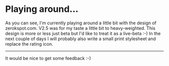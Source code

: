 # Playing around...

As you can see, I'm currently playing around a little bit with the design of zerokspot.com. V2.5 was for my taste a little bit to heavy-weighted. This design is more or less just beta but I'd like to treat it as a live-beta :-) In the next couple of days I will probably also write a small print stylesheet and replace the rating icon.

-------------------------------



It would be nice to get some feedback :-)